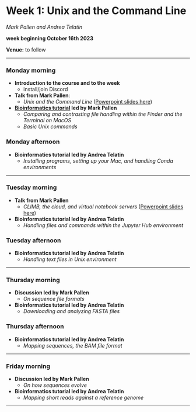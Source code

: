 # Week 1: Unix and the Command Line

_Mark Pallen and Andrea Telatin_

**week beginning October 16th 2023**

**Venue:** to follow

***

### Monday morning

- **Introduction to the course and to the week**
  -  install/join Discord
- **Talk from Mark Pallen**:
  -  _Unix and the Command Line_  ([Powerpoint slides here](https://github.com/mmbdtp/mmbdtp.github.io/raw/gh-pages/githubio/2023_course/week_1/2023_Week1_Command_line_Unix.pptx))
- **[Bioinformatics tutorial](week_1_Monday_session_1.md) led by Mark Pallen**
  -  _Comparing and contrasting file handling within the Finder and the Terminal on MacOS_
  -  _Basic Unix commands_

### Monday afternoon

- **Bioinformatics tutorial led by Andrea Telatin**
  -  _Installing programs, setting up your Mac, and handling Conda environments_

***

### Tuesday morning

- **Talk from Mark Pallen**
  -  _CLIMB, the cloud, and virtual notebook servers_ ([Powerpoint slides here](https://github.com/mmbdtp/mmbdtp.github.io/raw/gh-pages/githubio/2023_course/week_1/2023_Week1_CLIMB_cloud_notebooks.pptx))
- **Bioinformatics tutorial led by Andrea Telatin**
  -  _Handling files and commands within the Jupyter Hub environment_

### Tuesday afternoon

- **Bioinformatics tutorial led by Andrea Telatin**
  -  _Handling text files in Unix environment_

***

### Thursday morning

- **Discussion led by Mark Pallen**
  -  _On sequence file formats_
- **Bioinformatics tutorial led by Andrea Telatin**
  -  _Downloading and analyzing FASTA files_

### Thursday afternoon

- **Bioinformatics tutorial led by Andrea Telatin**
  -  _Mapping sequences, the BAM file format_

***

### Friday morning

- **Discussion led by Mark Pallen**
  -  _On how sequences evolve_
- **Bioinformatics tutorial led by Andrea Telatin**
  -  _Mapping short reads against a reference genome_

***


